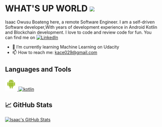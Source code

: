 <!--
**Isaacoboateng/Isaacoboateng** is a ✨ _special_ ✨ repository because its `README.md` (this file) appears on your GitHub profile.

Here are some ideas to get you started:

- 🔭 I’m currently working on ...
- 🌱 I’m currently learning ...
- 👯 I’m looking to collaborate on ...
- 🤔 I’m looking for help with ...
- 💬 Ask me about ...
- 📫 How to reach me: ...
- 😄 Pronouns: ...
- ⚡ Fun fact: ...
-->

# WHAT'S UP WORLD <img src="https://raw.githubusercontent.com/MartinHeinz/MartinHeinz/master/wave.gif" width="30px">
Isaac Owusu Boateng here, a remote Software Engineer.
I am a self-driven Software developer,With years of development experience in  Android Kotlin and Blockchain development. I love to code and review code for fun. You can find me on  [![LinkedIn][3.2]][2]
- 🌱 I’m currently learning Machine Learning on Udacity
- 📫 How to reach me: kace029@gmail.com


## Languages and Tools
<p align="left"> <a href="https://developer.android.com" target="_blank"> <img src="https://raw.githubusercontent.com/devicons/devicon/master/icons/android/android-original-wordmark.svg" alt="android" width="40" height="40"/> </a> <a href="https://kotlinlang.org" target="_blank"> <img src="https://www.vectorlogo.zone/logos/kotlinlang/kotlinlang-icon.svg" alt="kotlin" width="40" height="40"/> </a> </p>

## &#x1f4c8; GitHub Stats



<a href="https://github.com/Isaacboateng/iob">
  <img align="center" src="https://github-readme-stats.vercel.app/api?username=Isaacboateng&count_private=true&show_icons=true&line_height=27&count_private=true&title_color=ffffff&text_color=c9cacc&icon_color=2bbc8a&bg_color=1d1f21" alt="Isaac's GitHub Stats" />
</a>

<!-- links to your social media accounts -->

[1]: https://github.com/Isaacboateng/
[2]: https://www.linkedin.com/in/isaac-boateng-6305461a0/

<!-- links to social media icons -->

<!-- icons with padding -->
[2.1]: http://i.imgur.com/0o48UoR.png (github icon with padding)

<!-- icons without padding -->

[2.2]: http://i.imgur.com/9I6NRUm.png (github icon without padding)
[3.2]: https://raw.githubusercontent.com/MartinHeinz/MartinHeinz/master/linkedin-3-16.png (LinkedIn icon without padding)

